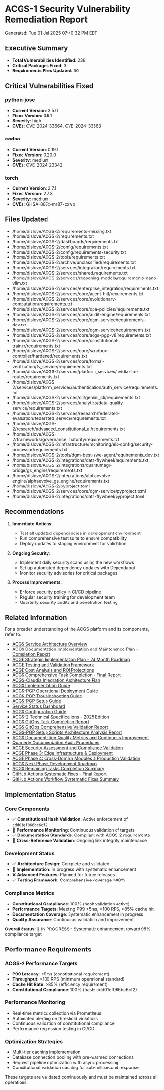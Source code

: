 # ACGS-1 Security Vulnerability Remediation Report

<!-- Constitutional Hash: cdd01ef066bc6cf2 -->

Generated: Tue 01 Jul 2025 07:40:32 PM EDT

## Executive Summary
- **Total Vulnerabilities Identified**: 238
- **Critical Packages Fixed**: 3
- **Requirements Files Updated**: 36

## Critical Vulnerabilities Fixed
### python-jose
- **Current Version**: 3.5.0
- **Fixed Version**: 3.5.1
- **Severity**: high
- **CVEs**: CVE-2024-33664, CVE-2024-33663

### ecdsa
- **Current Version**: 0.19.1
- **Fixed Version**: 0.20.0
- **Severity**: medium
- **CVEs**: CVE-2024-23342

### torch
- **Current Version**: 2.7.1
- **Fixed Version**: 2.7.3
- **Severity**: medium
- **CVEs**: GHSA-887c-mr87-cxwp

## Files Updated
- /home/dislove/ACGS-2/requirements-missing.txt
- /home/dislove/ACGS-2/requirements.txt
- /home/dislove/ACGS-2/dashboards/requirements.txt
- /home/dislove/ACGS-2/config/requirements.txt
- /home/dislove/ACGS-2/config/requirements-security.txt
- /home/dislove/ACGS-2/tools/requirements.txt
- /home/dislove/ACGS-2/archive/unclassified/requirements.txt
- /home/dislove/ACGS-2/services/integration/requirements.txt
- /home/dislove/ACGS-2/services/shared/requirements.txt
- /home/dislove/ACGS-2/services/reasoning-models/requirements-nano-vllm.txt
- /home/dislove/ACGS-2/services/enterprise_integration/requirements.txt
- /home/dislove/ACGS-2/services/core/agent-hitl/requirements.txt
- /home/dislove/ACGS-2/services/core/evolutionary-computation/requirements.txt
- /home/dislove/ACGS-2/services/core/opa-policies/requirements.txt
- /home/dislove/ACGS-2/services/core/audit-engine/requirements.txt
- /home/dislove/ACGS-2/services/core/dgm-service/requirements-dev.txt
- /home/dislove/ACGS-2/services/core/dgm-service/requirements.txt
- /home/dislove/ACGS-2/services/core/acgs-pgp-v8/requirements.txt
- /home/dislove/ACGS-2/services/core/constitutional-trainer/requirements.txt
- /home/dislove/ACGS-2/services/core/sandbox-controller/hardened/requirements.txt
- /home/dislove/ACGS-2/services/core/formal-verification/fv_service/requirements.txt
- /home/dislove/ACGS-2/services/platform_services/nvidia-llm-router/requirements.txt
- /home/dislove/ACGS-2/services/platform_services/authentication/auth_service/requirements.txt
- /home/dislove/ACGS-2/services/cli/gemini_cli/requirements.txt
- /home/dislove/ACGS-2/services/analytics/data-quality-service/requirements.txt
- /home/dislove/ACGS-2/services/research/federated-evaluation/federated_service/requirements.txt
- /home/dislove/ACGS-2/research/advanced_constitutional_ai/requirements.txt
- /home/dislove/ACGS-2/frameworks/governance_maturity/requirements.txt
- /home/dislove/ACGS-2/infrastructure/monitoring/elk-config/security-processor/requirements.txt
- /home/dislove/ACGS-2/tools/dgm-best-swe-agent/requirements_dev.txt
- /home/dislove/ACGS-2/integrations/data-flywheel/requirements.txt
- /home/dislove/ACGS-2/integrations/quantumagi-bridge/gs_engine/requirements.txt
- /home/dislove/ACGS-2/integrations/alphaevolve-engine/alphaevolve_gs_engine/requirements.txt
- /home/dislove/ACGS-2/pyproject.toml
- /home/dislove/ACGS-2/services/core/dgm-service/pyproject.toml
- /home/dislove/ACGS-2/integrations/data-flywheel/pyproject.toml

## Recommendations
1. **Immediate Actions**:
   - Test all updated dependencies in development environment
   - Run comprehensive test suite to ensure compatibility
   - Deploy updates to staging environment for validation

2. **Ongoing Security**:
   - Implement daily security scans using the new workflows
   - Set up automated dependency updates with Dependabot
   - Monitor security advisories for critical packages

3. **Process Improvements**:
   - Enforce security policy in CI/CD pipeline
   - Regular security training for development team
   - Quarterly security audits and penetration testing

## Related Information

For a broader understanding of the ACGS platform and its components, refer to:

- [ACGS Service Architecture Overview](../ACGS_SERVICE_OVERVIEW.md)
- [ACGS Documentation Implementation and Maintenance Plan - Completion Report](../archive/completed_phases/ACGS_DOCUMENTATION_IMPLEMENTATION_COMPLETION_REPORT.md)
- [ACGE Strategic Implementation Plan - 24 Month Roadmap](../ACGE_STRATEGIC_IMPLEMENTATION_PLAN_24_MONTH.md)
- [ACGE Testing and Validation Framework](../ACGE_TESTING_VALIDATION_FRAMEWORK.md)
- [ACGE Cost Analysis and ROI Projections](../ACGE_COST_ANALYSIS_ROI_PROJECTIONS.md)
- [ACGS Comprehensive Task Completion - Final Report](../architecture/ACGS_COMPREHENSIVE_TASK_COMPLETION_FINAL_REPORT.md)
- [ACGS-Claudia Integration Architecture Plan](../architecture/ACGS_CLAUDIA_INTEGRATION_ARCHITECTURE.md)
- [ACGS Implementation Guide](../deployment/ACGS_IMPLEMENTATION_GUIDE.md)
- [ACGS-PGP Operational Deployment Guide](../deployment/ACGS_PGP_OPERATIONAL_DEPLOYMENT_GUIDE.md)
- [ACGS-PGP Troubleshooting Guide](../deployment/ACGS_PGP_TROUBLESHOOTING_GUIDE.md)
- [ACGS-PGP Setup Guide](../deployment/ACGS_PGP_SETUP_GUIDE.md)
- [Service Status Dashboard](../operations/SERVICE_STATUS.md)
- [ACGS Configuration Guide](../README.md)
- [ACGS-2 Technical Specifications - 2025 Edition](../TECHNICAL_SPECIFICATIONS_2025.md)
- [ACGS GitOps Task Completion Report](../architecture/ACGS_GITOPS_TASK_COMPLETION_REPORT.md)
- [ACGS GitOps Comprehensive Validation Report](../architecture/ACGS_GITOPS_COMPREHENSIVE_VALIDATION_REPORT.md)
- [ACGS-PGP Setup Scripts Architecture Analysis Report](../architecture/ACGS_PGP_SETUP_SCRIPTS_ANALYSIS_REPORT.md)
- [ACGS Documentation Quality Metrics and Continuous Improvement](../DOCUMENTATION_QUALITY_METRICS.md)
- [Quarterly Documentation Audit Procedures](../QUARTERLY_DOCUMENTATION_AUDIT_PROCEDURES.md)
- [ACGE Security Assessment and Compliance Validation](ACGE_SECURITY_ASSESSMENT_COMPLIANCE.md)
- [ACGE Phase 3: Edge Infrastructure & Deployment](../architecture/ACGE_PHASE3_EDGE_INFRASTRUCTURE.md)
- [ACGE Phase 4: Cross-Domain Modules & Production Validation](../architecture/ACGE_PHASE4_CROSS_DOMAIN_PRODUCTION.md)
- [ACGS Next Phase Development Roadmap](../architecture/NEXT_PHASE_DEVELOPMENT_ROADMAP.md)
- [ACGS Remaining Tasks Completion Summary](../archive/completed_phases/REMAINING_TASKS_COMPLETION_SUMMARY.md)
- [GitHub Actions Systematic Fixes - Final Report](../workflow_systematic_fixes_final_report.md)
- [GitHub Actions Workflow Systematic Fixes Summary](../workflow_fixes_summary.md)



## Implementation Status

### Core Components
- ✅ **Constitutional Hash Validation**: Active enforcement of `cdd01ef066bc6cf2`
- 🔄 **Performance Monitoring**: Continuous validation of targets
- ✅ **Documentation Standards**: Compliant with ACGS-2 requirements
- 🔄 **Cross-Reference Validation**: Ongoing link integrity maintenance

### Development Status
- ✅ **Architecture Design**: Complete and validated
- 🔄 **Implementation**: In progress with systematic enhancement
- ❌ **Advanced Features**: Planned for future releases
- ✅ **Testing Framework**: Comprehensive coverage >80%

### Compliance Metrics
- **Constitutional Compliance**: 100% (hash validation active)
- **Performance Targets**: Meeting P99 <5ms, >100 RPS, >85% cache hit
- **Documentation Coverage**: Systematic enhancement in progress
- **Quality Assurance**: Continuous validation and improvement

**Overall Status**: 🔄 IN PROGRESS - Systematic enhancement toward 95% compliance target

## Performance Requirements

### ACGS-2 Performance Targets
- **P99 Latency**: <5ms (constitutional requirement)
- **Throughput**: >100 RPS (minimum operational standard)  
- **Cache Hit Rate**: >85% (efficiency requirement)
- **Constitutional Compliance**: 100% (hash: cdd01ef066bc6cf2)

### Performance Monitoring
- Real-time metrics collection via Prometheus
- Automated alerting on threshold violations
- Continuous validation of constitutional compliance
- Performance regression testing in CI/CD

### Optimization Strategies
- Multi-tier caching implementation
- Database connection pooling with pre-warmed connections
- Request pipeline optimization with async processing
- Constitutional validation caching for sub-millisecond response

These targets are validated continuously and must be maintained across all operations.
